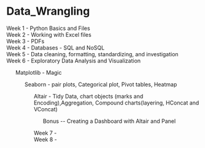 # Data_Wrangling
Week 1 - Python Basics and Files <br>
Week 2 - Working with Excel files <br>
Week 3 - PDFs <br>
Week 4 - Databases - SQL and NoSQL<br>
Week 5 - Data cleaning, formatting, standardizing, and investigation<br>
Week 6 - Exploratory Data Analysis and Visualization<br>
        <ul> Matplotlib - Magic
	<ul> Seaborn - pair plots, Categorical plot, Pivot tables, Heatmap
	<ul>  Altair - Tidy Data, chart objects (marks and Encoding),Aggregation, Compound charts(layering, HConcat and VConcat)	
		<ul>  Bonus -- Creating a Dashboard with Altair and Panel </ul>
		

Week 7 - <br>
Week 8 - <br>

